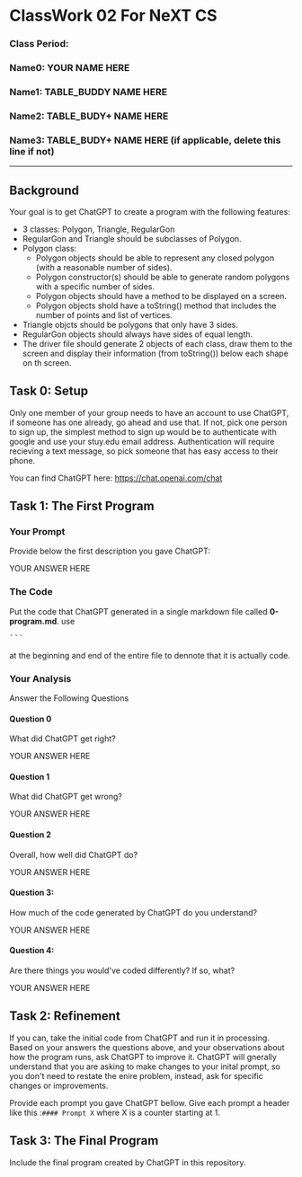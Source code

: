 # ClassWork 02 For NeXT CS
### Class Period:
### Name0: YOUR NAME HERE
### Name1: TABLE_BUDDY NAME HERE
### Name2: TABLE_BUDY+ NAME HERE 
### Name3: TABLE_BUDY+ NAME HERE (if applicable, delete this line if not)

---

## Background
Your goal is to get ChatGPT to create a program with the following features:
* 3 classes: Polygon, Triangle, RegularGon
* RegularGon and Triangle should be subclasses of Polygon.
* Polygon class:
  * Polygon objects should be able to represent any closed polygon (with a reasonable number of sides).
  * Polygon constructor(s) should be able to generate random polygons with a specific number of sides.
  * Polygon objects should have a method to be displayed on a screen.
  * Polygon objects shold have a toString() method that includes the number of points and list of vertices.
* Triangle objcts should be polygons that only have 3 sides.
* RegularGon objects should always have sides of equal length.
* The driver file should generate 2 objects of each class, draw them to the screen and display their information (from toString()) below each shape on th screen.

## Task 0: Setup
Only one member of your group needs to have an account to use ChatGPT, if someone has one already, go ahead and use that. If not, pick one person to sign up, the simplest method to sign up would be to authenticate with google and use your stuy.edu email address. Authentication will require recieving a text message, so pick someone that has easy access to their phone.

You can find ChatGPT here: <https://chat.openai.com/chat>

## Task 1: The First Program
### Your Prompt
Provide below the first description you gave ChatGPT:

YOUR ANSWER HERE

### The Code
Put the code that ChatGPT generated in a single markdown file called __0-program.md__. use <pre>```</pre> at the beginning and end of the entire file to dennote that it is actually code.

### Your Analysis
Answer the Following Questions
#### Question 0
What did ChatGPT get right?

YOUR ANSWER HERE

#### Question 1
What did ChatGPT get wrong?

YOUR ANSWER HERE

#### Question 2
Overall, how well did ChatGPT do?

YOUR ANSWER HERE

#### Question 3:
How much of the code generated by ChatGPT do you understand?

YOUR ANSWER HERE

#### Question 4:
Are there things you would've coded differently? If so, what?

YOUR ANSWER HERE


## Task 2: Refinement
If you can, take the initial code from ChatGPT and run it in processing. Based on your answers the questions above, and your observations about how the program runs, ask ChatGPT to improve it. ChatGPT will gnerally understand that you are asking to make changes to your inital prompt, so you don't need to restate the enire problem, instead, ask for specific changes or improvements.

Provide each prompt you gave ChatGPT bellow. Give each prompt a header like this :`#### Prompt X` where X is a counter starting at 1.

## Task 3: The Final Program
Include the final program created by ChatGPT in this repository.



